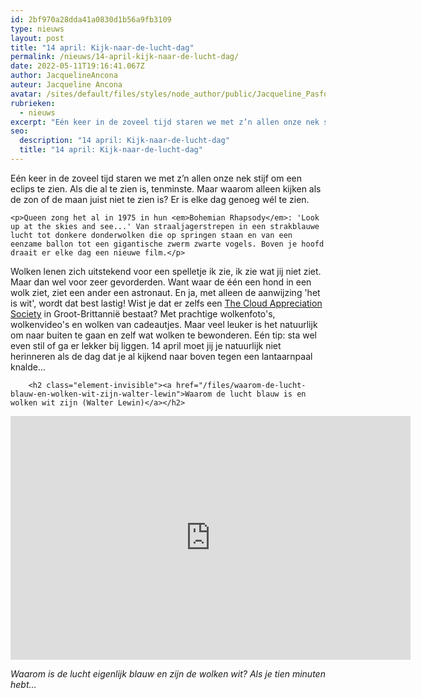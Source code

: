```yaml
---
id: 2bf970a28dda41a0830d1b56a9fb3109
type: nieuws
layout: post
title: "14 april: Kijk-naar-de-lucht-dag"
permalink: /nieuws/14-april-kijk-naar-de-lucht-dag/
date: 2022-05-11T19:16:41.067Z
author: JacquelineAncona
auteur: Jacqueline Ancona
avatar: /sites/default/files/styles/node_author/public/Jacqueline_Pasfoto.jpg?itok=RPZ_0CZG
rubrieken:
  - nieuws
excerpt: "Eén keer in de zoveel tijd staren we met z’n allen onze nek stijf om een eclips te zien. Als die al te zien is, tenminste. Maar waarom alleen kijken als de zon of de maan juist niet te zien is? Er is elke dag genoeg wél te zien.  "
seo:
  description: "14 april: Kijk-naar-de-lucht-dag"
  title: "14 april: Kijk-naar-de-lucht-dag"
---
```

Eén keer in de zoveel tijd staren we met z’n allen onze nek stijf om een eclips te zien. Als die al te zien is, tenminste. Maar waarom alleen kijken als de zon of de maan juist niet te zien is? Er is elke dag genoeg wél te zien.  

    <p>Queen zong het al in 1975 in hun <em>Bohemian Rhapsody</em>: 'Look up at the skies and see...' Van straaljagerstrepen in een strakblauwe lucht tot donkere donderwolken die op springen staan en van een eenzame ballon tot een gigantische zwerm zwarte vogels. Boven je hoofd draait er elke dag een nieuwe film.</p>
<p>Wolken lenen zich uitstekend voor een spelletje ik zie, ik zie wat jij niet ziet. Maar dan wel voor zeer gevorderden. Want waar de één een hond in een wolk ziet, ziet een ander een astronaut. En ja, met alleen de aanwijzing 'het is wit', wordt dat best lastig! Wist je dat er zelfs een <a href="http://cloudappreciationsociety.org">The Cloud Appreciation Society</a> in Groot-Brittannië bestaat? Met prachtige wolkenfoto's, wolkenvideo's en wolken van cadeautjes. Maar veel leuker is het natuurlijk om naar buiten te gaan en zelf wat wolken te bewonderen. Eén tip: sta wel even stil of ga er lekker bij liggen. 14 april moet jij je natuurlijk niet herinneren als de dag dat je al kijkend naar boven tegen een lantaarnpaal knalde...</p>
<p><div class="media media-element-container media-default"><div id="file-2437" class="file file-video file-video-youtube">

        <h2 class="element-invisible"><a href="/files/waarom-de-lucht-blauw-en-wolken-wit-zijn-walter-lewin">Waarom de lucht blauw is en wolken wit zijn (Walter Lewin)</a></h2>
    
  
  <div class="content">
    <div class="media-youtube-video media-element file-default media-youtube-1">
  <iframe class="media-youtube-player" width="640" height="390" title="Waarom de lucht blauw is en wolken wit zijn (Walter Lewin)" src="https://www.youtube.com/embed/YgCFuxJBu4s?wmode=opaque&controls=" name="Waarom de lucht blauw is en wolken wit zijn (Walter Lewin)" frameborder="0" allowfullscreen="">Video van Waarom de lucht blauw is en wolken wit zijn (Walter Lewin)</iframe>
</div>
  </div>

  
</div>
</div>
<p><em>Waarom is de lucht eigenlijk blauw en zijn de wolken wit? Als je tien minuten hebt...</em></p>  
